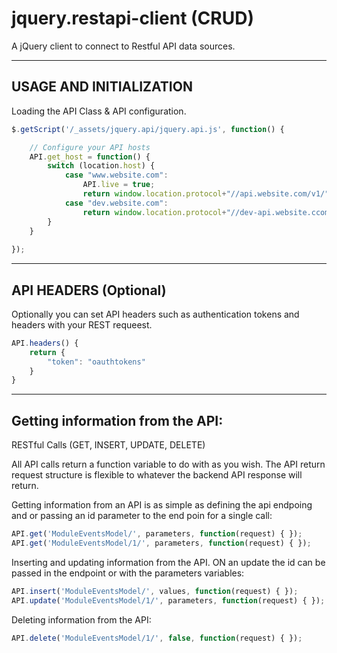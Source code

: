 jquery.restapi-client (CRUD)
=====================

A jQuery client to connect to Restful API data sources.  

----------------------------------------------------
USAGE AND INITIALIZATION
----------------------------------------------------
Loading the API Class & API configuration.   


```javascript
$.getScript('/_assets/jquery.api/jquery.api.js', function() {

    // Configure your API hosts
    API.get_host = function() {
        switch (location.host) {
            case "www.website.com":
                API.live = true;
                return window.location.protocol+"//api.website.com/v1/";
            case "dev.website.com":
                return window.location.protocol+"//dev-api.website.ccom/v1/";
        }
    }
    
});
```

----------------------------------------------------
API HEADERS (Optional)
----------------------------------------------------
Optionally you can set API headers such as authentication tokens and headers with your REST requeest.

```javascript
API.headers() {
    return {
        "token": "oauthtokens"
    }
}
```


----------------------------------------------------
Getting information from the API:
----------------------------------------------------
RESTful Calls (GET, INSERT, UPDATE, DELETE)

All API calls return a function variable to do with as you wish.  The API return request structure is flexible to whatever the backend API response will return.

Getting information from an API is as simple as defining the api endpoing and or passing an id parameter to the end poin for a single call:
```javascript
API.get('ModuleEventsModel/', parameters, function(request) { });
API.get('ModuleEventsModel/1/', parameters, function(request) { });
```

Inserting and updating information from the API. ON an update the id can be passed in the endpoint or with the parameters variables:
```javascript
API.insert('ModuleEventsModel/', values, function(request) { });
API.update('ModuleEventsModel/1/', parameters, function(request) { });
```


Deleting information from the API:
```javascript
API.delete('ModuleEventsModel/1/', false, function(request) { });
```
